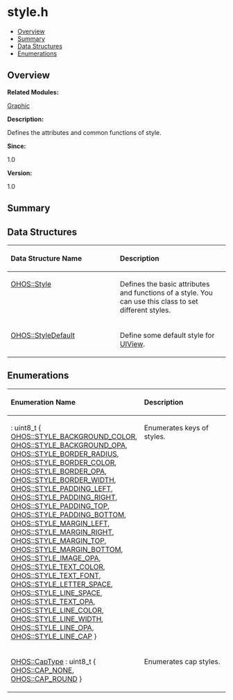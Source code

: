 # style.h<a name="EN-US_TOPIC_0000001055358088"></a>

-   [Overview](#section1656122556165629)
-   [Summary](#section2132816789165629)
-   [Data Structures](#nested-classes)
-   [Enumerations](#enum-members)

## **Overview**<a name="section1656122556165629"></a>

**Related Modules:**

[Graphic](graphic.md)

**Description:**

Defines the attributes and common functions of style. 

**Since:**

1.0

**Version:**

1.0

## **Summary**<a name="section2132816789165629"></a>

## Data Structures<a name="nested-classes"></a>

<a name="table1837812624165629"></a>
<table><thead align="left"><tr id="row602911100165629"><th class="cellrowborder" valign="top" width="50%" id="mcps1.1.3.1.1"><p id="p714979819165629"><a name="p714979819165629"></a><a name="p714979819165629"></a>Data Structure Name</p>
</th>
<th class="cellrowborder" valign="top" width="50%" id="mcps1.1.3.1.2"><p id="p315499318165629"><a name="p315499318165629"></a><a name="p315499318165629"></a>Description</p>
</th>
</tr>
</thead>
<tbody><tr id="row1513405174165629"><td class="cellrowborder" valign="top" width="50%" headers="mcps1.1.3.1.1 "><p id="p817987834165629"><a name="p817987834165629"></a><a name="p817987834165629"></a><a href="ohos-style.md">OHOS::Style</a></p>
</td>
<td class="cellrowborder" valign="top" width="50%" headers="mcps1.1.3.1.2 "><p id="p1116863080165629"><a name="p1116863080165629"></a><a name="p1116863080165629"></a>Defines the basic attributes and functions of a style. You can use this class to set different styles. </p>
</td>
</tr>
<tr id="row1524989468165629"><td class="cellrowborder" valign="top" width="50%" headers="mcps1.1.3.1.1 "><p id="p842853104165629"><a name="p842853104165629"></a><a name="p842853104165629"></a><a href="ohos-styledefault.md">OHOS::StyleDefault</a></p>
</td>
<td class="cellrowborder" valign="top" width="50%" headers="mcps1.1.3.1.2 "><p id="p911735284165629"><a name="p911735284165629"></a><a name="p911735284165629"></a>Define some default style for <a href="ohos-uiview.md">UIView</a>. </p>
</td>
</tr>
</tbody>
</table>

## Enumerations<a name="enum-members"></a>

<a name="table936462669165629"></a>
<table><thead align="left"><tr id="row1032632784165629"><th class="cellrowborder" valign="top" width="50%" id="mcps1.1.3.1.1"><p id="p638584838165629"><a name="p638584838165629"></a><a name="p638584838165629"></a>Enumeration Name</p>
</th>
<th class="cellrowborder" valign="top" width="50%" id="mcps1.1.3.1.2"><p id="p1874121648165629"><a name="p1874121648165629"></a><a name="p1874121648165629"></a>Description</p>
</th>
</tr>
</thead>
<tbody><tr id="row1121319326165629"><td class="cellrowborder" valign="top" width="50%" headers="mcps1.1.3.1.1 "><p id="p1461230927165629"><a name="p1461230927165629"></a><a name="p1461230927165629"></a>: uint8_t {   <a href="graphic.md#gga09c8113cdfa22135dbe310a32a6a88ada81f161546d7e1853d1c273e3810fe08b">OHOS::STYLE_BACKGROUND_COLOR</a>, <a href="graphic.md#gga09c8113cdfa22135dbe310a32a6a88ada639cb87312225b97bde6e4d2be950b7f">OHOS::STYLE_BACKGROUND_OPA</a>, <a href="graphic.md#gga09c8113cdfa22135dbe310a32a6a88ada4e61810ea3d5f385908eb8a4139027a5">OHOS::STYLE_BORDER_RADIUS</a>, <a href="graphic.md#gga09c8113cdfa22135dbe310a32a6a88ada8fc5a572665a64ad6d27f70480de3b9a">OHOS::STYLE_BORDER_COLOR</a>,   <a href="graphic.md#gga09c8113cdfa22135dbe310a32a6a88ada13df567903c15b369bf612bd97a9b886">OHOS::STYLE_BORDER_OPA</a>, <a href="graphic.md#gga09c8113cdfa22135dbe310a32a6a88adae9bd454f8703c13e8385668b3ac19e41">OHOS::STYLE_BORDER_WIDTH</a>, <a href="graphic.md#gga09c8113cdfa22135dbe310a32a6a88ada3231d33e8bb12cd0cf6911076c877892">OHOS::STYLE_PADDING_LEFT</a>, <a href="graphic.md#gga09c8113cdfa22135dbe310a32a6a88ada8cc34b7c9774ce7dc940b7deeb64de1f">OHOS::STYLE_PADDING_RIGHT</a>,   <a href="graphic.md#gga09c8113cdfa22135dbe310a32a6a88ada5225ed05b95d4a95a2c48250518c7c7f">OHOS::STYLE_PADDING_TOP</a>, <a href="graphic.md#gga09c8113cdfa22135dbe310a32a6a88ada65e4dd92a76dc374b487cd24fa37199b">OHOS::STYLE_PADDING_BOTTOM</a>, <a href="graphic.md#gga09c8113cdfa22135dbe310a32a6a88ada251e2a6ea777b9b6af8f6ccf79d060cc">OHOS::STYLE_MARGIN_LEFT</a>, <a href="graphic.md#gga09c8113cdfa22135dbe310a32a6a88ada59ab9a49b6fe3f1fd42a79bf70398c70">OHOS::STYLE_MARGIN_RIGHT</a>,   <a href="graphic.md#gga09c8113cdfa22135dbe310a32a6a88adad5dbc07ebf86daf81e30fcbf9051c3b6">OHOS::STYLE_MARGIN_TOP</a>, <a href="graphic.md#gga09c8113cdfa22135dbe310a32a6a88ada05fa788c60b80429efd0e42fc5d3d4af">OHOS::STYLE_MARGIN_BOTTOM</a>, <a href="graphic.md#gga09c8113cdfa22135dbe310a32a6a88adae63c7c001e11994f2ec952559c3a0d5f">OHOS::STYLE_IMAGE_OPA</a>, <a href="graphic.md#gga09c8113cdfa22135dbe310a32a6a88ada21142f37831ece4dc6fe12a3474029a5">OHOS::STYLE_TEXT_COLOR</a>,   <a href="graphic.md#gga09c8113cdfa22135dbe310a32a6a88ada7288938187d2b5c74d0d1789d73784a3">OHOS::STYLE_TEXT_FONT</a>, <a href="graphic.md#gga09c8113cdfa22135dbe310a32a6a88adaf705c0b077d93c8e5ee3cb4583c8ea87">OHOS::STYLE_LETTER_SPACE</a>, <a href="graphic.md#gga09c8113cdfa22135dbe310a32a6a88ada06ab7c8b467da98902fe19f2b21595ba">OHOS::STYLE_LINE_SPACE</a>, <a href="graphic.md#gga09c8113cdfa22135dbe310a32a6a88ada8889542f8ea0fc454895c6e245d9cfdf">OHOS::STYLE_TEXT_OPA</a>,   <a href="graphic.md#gga09c8113cdfa22135dbe310a32a6a88ada59ce09cf70ef205a7ff081f10d6c1380">OHOS::STYLE_LINE_COLOR</a>, <a href="graphic.md#gga09c8113cdfa22135dbe310a32a6a88adadb7984bac1deeffafc3f04169480937e">OHOS::STYLE_LINE_WIDTH</a>, <a href="graphic.md#gga09c8113cdfa22135dbe310a32a6a88ada7aa7e8dfa8b88cc3ef77c4c3b23a5ea2">OHOS::STYLE_LINE_OPA</a>, <a href="graphic.md#gga09c8113cdfa22135dbe310a32a6a88ada420aa5184ddfd2e95632095c92dfbee5">OHOS::STYLE_LINE_CAP</a> }</p>
</td>
<td class="cellrowborder" valign="top" width="50%" headers="mcps1.1.3.1.2 "><p id="p1150243763165629"><a name="p1150243763165629"></a><a name="p1150243763165629"></a>Enumerates keys of styles. </p>
</td>
</tr>
<tr id="row2019732506165629"><td class="cellrowborder" valign="top" width="50%" headers="mcps1.1.3.1.1 "><p id="p1267003248165629"><a name="p1267003248165629"></a><a name="p1267003248165629"></a><a href="graphic.md#ga2db3928cdf793f4950245a6841dd43d6">OHOS::CapType</a> : uint8_t { <a href="graphic.md#gga2db3928cdf793f4950245a6841dd43d6a7692381654eff26893e03ac1983c8f45">OHOS::CAP_NONE</a>, <a href="graphic.md#gga2db3928cdf793f4950245a6841dd43d6ada0a5a2f0100d929e9e1d1d31ef26cce">OHOS::CAP_ROUND</a> }</p>
</td>
<td class="cellrowborder" valign="top" width="50%" headers="mcps1.1.3.1.2 "><p id="p1173741061165629"><a name="p1173741061165629"></a><a name="p1173741061165629"></a>Enumerates cap styles. </p>
</td>
</tr>
</tbody>
</table>

